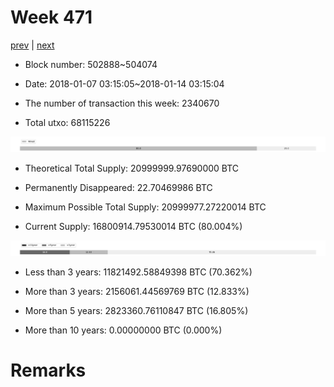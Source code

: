 # Week 471

[prev](week0470.md) | [next](week0472.md)

- Block number: 502888~504074

- Date: 2018-01-07 03:15:05~2018-01-14 03:15:04

- The number of transaction this week: 2340670

- Total utxo: 68115226

![](../images/mined_week0471.png)

- Theoretical Total Supply: 20999999.97690000 BTC

- Permanently Disappeared: 22.70469986 BTC

- Maximum Possible Total Supply: 20999977.27220014 BTC

- Current Supply: 16800914.79530014 BTC (80.004%)

![](../images/year_week0471.png)


- Less than 3 years: 11821492.58849398 BTC (70.362%)

- More than 3 years: 2156061.44569769 BTC (12.833%)

- More than 5 years: 2823360.76110847 BTC (16.805%)

- More than 10 years: 0.00000000 BTC (0.000%)

# Remarks

